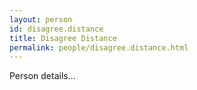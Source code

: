 ```yaml
---
layout: person
id: disagree.distance
title: Disagree Distance
permalink: people/disagree.distance.html
---
```


Person details...
